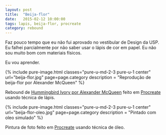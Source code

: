```yaml
---
layout: post
title:  "Beija-flor"
date:   2015-02-12 10:00:00
tags: lapis, beija-flor, procreate
category: rebound
---
```


Faz pouco tempo que eu não fui aprovado no vestibular de Design da USP.
Eu falhei parcialmente por não saber usar o lápis de cor em papel.
Eu não sou muito bom com materiais físicos.

Eu vou aprender.

{% include pure-image.html classes="pure-u-md-2-3 pure-u-1 center" url="beija-flor.jpg" page=page.category description = "Reprodução de beija-flor por Alexander McQueen" %}

<p class="image-description">Rebound de <a href="http://www.therugcompany.com/us/hummingbird-ivory">Hummingbird Ivory por Alexander McQueen</a> feito em <a href="http://procreate.si">Procreate</a> usando técnica de lápis.</p>

{% include pure-image.html classes="pure-u-md-2-3 pure-u-1 center" url="beija-flor-oleo.jpg" page=page.category description = "Pintado com oleo simulado" %}

<p class="image-description">Pintura de foto feito em <a href="http://procreate.si">Procreate</a> usando técnica de óleo.</p>
